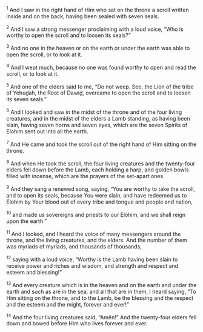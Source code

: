 <sup>1</sup> And I saw in the right hand of Him who sat on the throne a scroll written inside and on the back, having been sealed with seven seals.

<sup>2</sup> And I saw a strong messenger proclaiming with a loud voice, “Who is worthy to open the scroll and to loosen its seals?”

<sup>3</sup> And no one in the heaven or on the earth or under the earth was able to open the scroll, or to look at it.

<sup>4</sup> And I wept much, because no one was found worthy to open and read the scroll, or to look at it.

<sup>5</sup> And one of the elders said to me, “Do not weep. See, the Lion of the tribe of Yehuḏah, the Root of Dawiḏ, overcame to open the scroll and to loosen its seven seals.”

<sup>6</sup> And I looked and saw in the midst of the throne and of the four living creatures, and in the midst of the elders a Lamb standing, as having been slain, having seven horns and seven eyes, which are the seven Spirits of Elohim sent out into all the earth.

<sup>7</sup> And He came and took the scroll out of the right hand of Him sitting on the throne.

<sup>8</sup> And when He took the scroll, the four living creatures and the twenty-four elders fell down before the Lamb, each holding a harp, and golden bowls filled with incense, which are the prayers of the set-apart ones.

<sup>9</sup> And they sang a renewed song, saying, “You are worthy to take the scroll, and to open its seals, because You were slain, and have redeemed us to Elohim by Your blood out of every tribe and tongue and people and nation,

<sup>10</sup> and made us sovereigns and priests to our Elohim, and we shall reign upon the earth.”

<sup>11</sup> And I looked, and I heard the voice of many messengers around the throne, and the living creatures, and the elders. And the number of them was myriads of myriads, and thousands of thousands,

<sup>12</sup> saying with a loud voice, “Worthy is the Lamb having been slain to receive power and riches and wisdom, and strength and respect and esteem and blessing!”

<sup>13</sup> And every creature which is in the heaven and on the earth and under the earth and such as are in the sea, and all that are in them, I heard saying, “To Him sitting on the throne, and to the Lamb, be the blessing and the respect and the esteem and the might, forever and ever!”

<sup>14</sup> And the four living creatures said, “Amĕn!” And the twenty-four elders fell down and bowed before Him who lives forever and ever.

